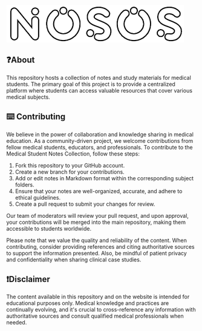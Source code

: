 ![|275](content/z_attachments/logo5.png)

## ❓About

This repository hosts a collection of notes and study materials for medical students. The primary goal of this project is to provide a centralized platform where students can access valuable resources that cover various medical subjects.

## ⌨️ Contributing

We believe in the power of collaboration and knowledge sharing in medical education. As a community-driven project, we welcome contributions from fellow medical students, educators, and professionals. To contribute to the Medical Student Notes Collection, follow these steps:

1. Fork this repository to your GitHub account.
2. Create a new branch for your contributions.
3. Add or edit notes in Markdown format within the corresponding subject folders.
4. Ensure that your notes are well-organized, accurate, and adhere to ethical guidelines.
5. Create a pull request to submit your changes for review.

Our team of moderators will review your pull request, and upon approval, your contributions will be merged into the main repository, making them accessible to students worldwide.

Please note that we value the quality and reliability of the content. When contributing, consider providing references and citing authoritative sources to support the information presented. Also, be mindful of patient privacy and confidentiality when sharing clinical case studies.

## ❗Disclaimer

The content available in this repository and on the website is intended for educational purposes only. Medical knowledge and practices are continually evolving, and it's crucial to cross-reference any information with authoritative sources and consult qualified medical professionals when needed.
